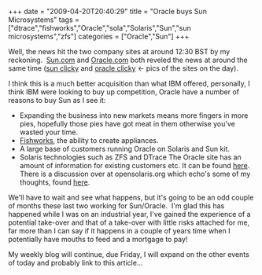 +++
date = "2009-04-20T20:40:29"
title = "Oracle buys Sun Microsystems"
tags = ["dtrace","fishworks","Oracle","sola","Solaris","Sun","sun microsystems","zfs"]
categories = ["Oracle","Sun"]
+++

Well, the news hit the two company sites at around 12:30 BST by my reckoning.  [Sun.com][1] and [Oracle.com][2] both reveled the news at around the same time ([sun clicky][3] and [oracle clicky][4] &lt;- pics of the sites on the day).

I think this is a much better acquisition than what IBM offered, personally, I think IBM were looking to buy up competition, Oracle have a number of reasons to buy Sun as I see it:

* Expanding the business into new markets means more fingers in more pies, hopefully those pies have got meat in them otherwise you've wasted your time.
* [Fishworks][5], the ability to create appliances.
* A large base of customers running Oracle on Solaris and Sun kit.
* Solaris technologies such as ZFS and DTrace
The Oracle site has an amount of information for existing customers etc. It can be found [here][6].
There is a discussion over at opensolaris.org which echo's some of my thoughts, found [here][7].

We'll have to wait and see what happens, but it's going to be an odd couple of months these last two working for Sun/Oracle.  I'm glad this has happened while I was on an industrial year, I've gained the experience of a potential take-over and that of a take-over with little risks attached for me, far more than I can say if it happens in a couple of years time when I potentially have mouths to feed and a mortgage to pay!

My weekly blog will continue, due Friday, I will expand on the other events of today and probably link to this article...

  [1]: http://www.sun.com
  [2]: http://www.oracle.com
  [3]: http://i9.photobucket.com/albums/a55/forquare/blog/Picture1-3.png
  [4]: http://i9.photobucket.com/albums/a55/forquare/blog/Picture2-1.png
  [5]: http://blogs.sun.com/fishworks/
  [6]: http://www.oracle.com/sun/index.html
  [7]: http://www.opensolaris.org/jive/thread.jspa?threadID=100586&tstart=0
